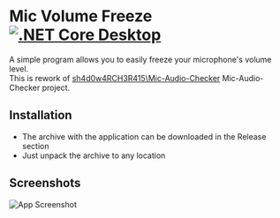 
# Mic Volume Freeze [![.NET Core Desktop](https://github.com/c1assik/Mic-Volume-Freeze/actions/workflows/dotnet-desktop.yml/badge.svg)](https://github.com/c1assik/Mic-Volume-Freeze/actions/workflows/dotnet-desktop.yml)

A simple program allows you to easily freeze your microphone's volume level.\
This is rework of [sh4d0w4RCH3R415\Mic-Audio-Checker](https://github.com/sh4d0w4RCH3R415/Mic-Audio-Checker) Mic-Audio-Checker project. 


## Installation

- The archive with the application can be downloaded in the Release section
- Just unpack the archive to any location

    
## Screenshots

![App Screenshot](https://snipboard.io/nfsJgP.jpg)

